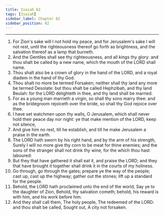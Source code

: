 ```yaml
---
title: Isaiah 62
tags: [Isaiah]
sidebar_label: Chapter 62
sidebar_position: 62
---
```


---
1. For Zion's sake will I not hold my peace, and for Jerusalem's sake I will not rest, until the righteousness thereof go forth as brightness, and the salvation thereof as a lamp that burneth.
2. And the Gentiles shall see thy righteousness, and all kings thy glory: and thou shalt be called by a new name, which the mouth of the LORD shall name.
3. Thou shalt also be a crown of glory in the hand of the LORD, and a royal diadem in the hand of thy God.
4. Thou shalt no more be termed Forsaken; neither shall thy land any more be termed Desolate: but thou shalt be called Hephzibah, and thy land Beulah: for the LORD delighteth in thee, and thy land shall be married.
5. For as a young man marrieth a virgin, so shall thy sons marry thee: and as the bridegroom rejoiceth over the bride, so shall thy God rejoice over thee.
6. I have set watchmen upon thy walls, O Jerusalem, which shall never hold their peace day nor night: ye that make mention of the LORD, keep not silence,
7. And give him no rest, till he establish, and till he make Jerusalem a praise in the earth.
8. The LORD hath sworn by his right hand, and by the arm of his strength, Surely I will no more give thy corn to be meat for thine enemies; and the sons of the stranger shall not drink thy wine, for the which thou hast laboured:
9. But they that have gathered it shall eat it, and praise the LORD; and they that have brought it together shall drink it in the courts of my holiness.
10. Go through, go through the gates; prepare ye the way of the people; cast up, cast up the highway; gather out the stones; lift up a standard for the people.
11. Behold, the LORD hath proclaimed unto the end of the world, Say ye to the daughter of Zion, Behold, thy salvation cometh; behold, his reward is with him, and his work before him.
12. And they shall call them, The holy people, The redeemed of the LORD: and thou shalt be called, Sought out, A city not forsaken.